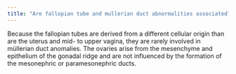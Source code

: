 ```yaml
---
title: "Are fallopian tube and mullerian duct abnormalities associated? And the gonads?"
---
```

Because the fallopian tubes are derived from a different cellular origin than are the uterus and mid- to upper vagina, they are rarely involved in m&#252;llerian duct anomalies. The ovaries arise from the mesenchyme and epithelium of the gonadal ridge and are not influenced by the formation of the mesonephric or paramesonephric ducts.

